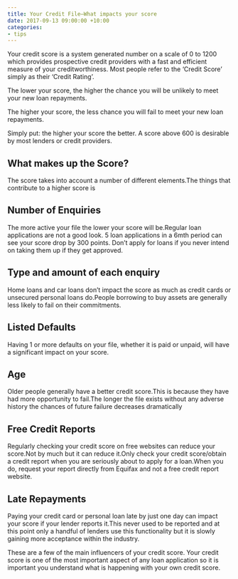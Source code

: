 ```yaml
---
title: Your Credit File—What impacts your score
date: 2017-09-13 09:00:00 +10:00
categories:
- tips
---
```


Your credit score is a system generated number on a scale of 0 to 1200 which provides prospective credit providers with a fast and efficient measure of your creditworthiness. Most people refer to the ‘Credit Score’ simply as their ‘Credit Rating’.

The lower your score, the higher the chance you will be unlikely to meet your new loan repayments.

The higher your score, the less chance you will fail to meet your new loan repayments. 

Simply put: the higher your score the better. A score above 600 is desirable by most lenders or credit providers.

## What makes up the Score?

The score takes into account a number of different elements.The things that contribute to a higher score is 

## Number of Enquiries
The more active your file the lower your score will be.Regular loan applications are not a good look. 5 loan applications in a 6mth period can see your score drop by 300 points. Don’t apply for loans if you never intend on taking them up if they get approved.

## Type and amount of each enquiry
Home loans and car loans don’t impact the score as much as credit cards or unsecured personal loans do.People borrowing to buy assets are generally less likely to fail on their commitments.

## Listed Defaults
Having 1 or more defaults on your file, whether it is paid or unpaid, will have a significant impact on your score.

## Age
Older people generally have a better credit score.This is because they have had more opportunity to fail.The longer the file exists without any adverse history the chances of future failure decreases dramatically

## Free Credit Reports
Regularly checking your credit score on free websites can reduce your score.Not by much but it can reduce it.Only check your credit score/obtain a credit report when you are seriously about to apply for a loan.When you do, request your report directly from Equifax and not a free credit report website.

## Late Repayments
Paying your credit card or personal loan late by just one day can impact your score if your lender reports it.This never used to be reported and at this point only a handful of lenders use this functionality but it is slowly gaining more acceptance within the industry.

These are a few of the main influencers of your credit score. Your credit score is one of the most important aspect of any loan application so it is important you understand what is happening with your own credit score.
